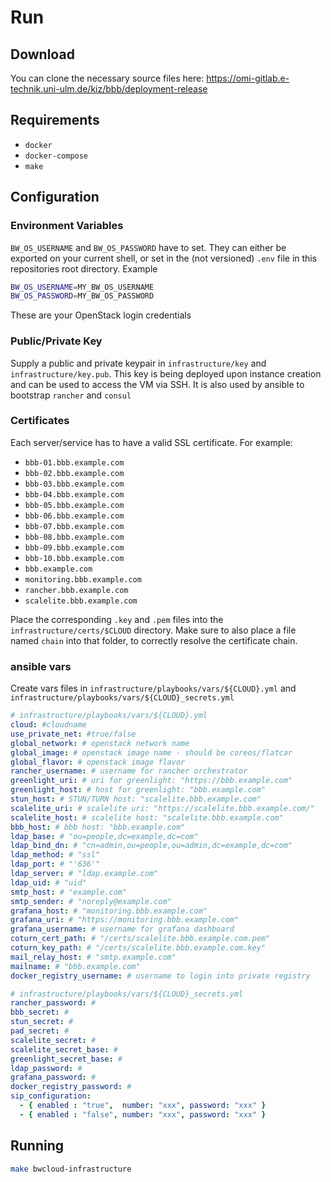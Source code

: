 # Run

## Download

You can clone the necessary source files here: <https://omi-gitlab.e-technik.uni-ulm.de/kiz/bbb/deployment-release>

## Requirements

* `docker`
* `docker-compose`
* `make`

## Configuration

### Environment Variables

`BW_OS_USERNAME` and `BW_OS_PASSWORD` have to set. They can either be exported on your current shell, or set in the (not versioned) `.env` file in this repositories root directory. Example

```bash
BW_OS_USERNAME=MY_BW_OS_USERNAME
BW_OS_PASSWORD=MY_BW_OS_PASSWORD
```

These are your OpenStack login credentials

### Public/Private Key

Supply a public and private keypair in `infrastructure/key` and `infrastructure/key.pub`. This key is being deployed upon instance creation and can be used to access the VM via SSH. It is also used by ansible to bootstrap `rancher` and `consul`

### Certificates

Each server/service has to have a valid SSL certificate. For example:

* `bbb-01.bbb.example.com`
* `bbb-02.bbb.example.com`
* `bbb-03.bbb.example.com`
* `bbb-04.bbb.example.com`
* `bbb-05.bbb.example.com`
* `bbb-06.bbb.example.com`
* `bbb-07.bbb.example.com`
* `bbb-08.bbb.example.com`
* `bbb-09.bbb.example.com`
* `bbb-10.bbb.example.com`
* `bbb.example.com`
* `monitoring.bbb.example.com`
* `rancher.bbb.example.com`
* `scalelite.bbb.example.com`

Place the corresponding `.key` and `.pem` files into the `infrastructure/certs/$CLOUD` directory. Make sure to also place a file named `chain` into that folder, to correctly resolve the certificate chain.

### ansible vars

Create vars files in `infrastructure/playbooks/vars/${CLOUD}.yml` and `infrastructure/playbooks/vars/${CLOUD}_secrets.yml`

```yaml
# infrastructure/playbooks/vars/${CLOUD}.yml
cloud: #cloudname
use_private_net: #true/false
global_network: # openstack network name
global_image: # openstack image name - should be coreos/flatcar
global_flavor: # openstack image flavor
rancher_username: # username for rancher orchestrator
greenlight_uri: # uri for greenlight: "https://bbb.example.com"
greenlight_host: # host for greenlight: "bbb.example.com"
stun_host: # STUN/TURN host: "scalelite.bbb.example.com"
scalelite_uri: # scalelite uri: "https://scalelite.bbb.example.com/"
scalelite_host: # scalelite host: "scalelite.bbb.example.com"
bbb_host: # bbb host: "bbb.example.com"
ldap_base: # "ou=people,dc=example,dc=com"
ldap_bind_dn: # "cn=admin,ou=people,ou=admin,dc=example,dc=com"
ldap_method: # "ssl"
ldap_port: # "'636'"
ldap_server: # "ldap.example.com"
ldap_uid: # "uid"
smtp_host: # "example.com"
smtp_sender: # "noreply@example.com"
grafana_host: # "monitoring.bbb.example.com"
grafana_uri: # "https://monitoring.bbb.example.com"
grafana_username: # username for grafana dashboard
coturn_cert_path: # "/certs/scalelite.bbb.example.com.pem"
coturn_key_path: # "/certs/scalelite.bbb.example.com.key"
mail_relay_host: # "smtp.example.com"
mailname: # "bbb.example.com"
docker_registry_username: # username to login into private registry
```

```yaml
# infrastructure/playbooks/vars/${CLOUD}_secrets.yml
rancher_password: #
bbb_secret: #
stun_secret: #
pad_secret: #
scalelite_secret: #
scalelite_secret_base: #
greenlight_secret_base: #
ldap_password: #
grafana_password: #
docker_registry_password: #
sip_configuration:
  - { enabled : "true",  number: "xxx", password: "xxx" }
  - { enabled : "false", number: "xxx", password: "xxx" }
```

## Running

```bash
make bwcloud-infrastructure
```
